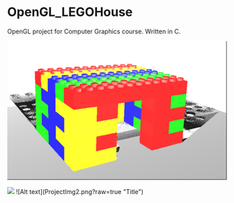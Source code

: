 # OpenGL_LEGOHouse
OpenGL project for Computer Graphics course. 
Written in C. 

![Alt text](ProjectImg.png?raw=true "Title")

<img src="https://github.com/15aber/OpenGL_LEGOHouse/ProjectImg2.png" width="48">
![Alt text](ProjectImg2.png?raw=true "Title")
